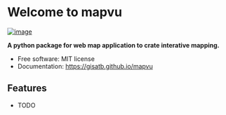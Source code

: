 # Welcome to mapvu


[![image](https://img.shields.io/pypi/v/mapvu.svg)](https://pypi.python.org/pypi/mapvu)


**A python package for web map application to crate interative mapping.**


-   Free software: MIT license
-   Documentation: <https://gisatb.github.io/mapvu>
    

## Features

-   TODO
